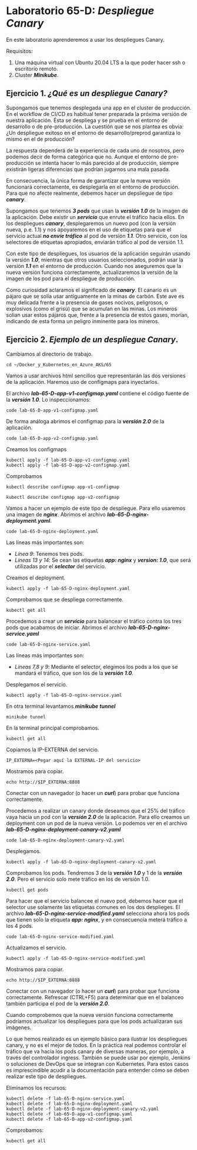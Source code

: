 # Laboratorio 65-D: ***Despliegue Canary***
 
En este laboratorio aprenderemos a usar los despliegues Canary.

Requisitos:

1. Una máquina virtual con Ubuntu 20.04 LTS a la que poder hacer ssh o escritorio remoto.
2. Cluster ***Minikube***.

## Ejercicio 1. ***¿Qué es un despliegue Canary?***

Supongamos que tenemos desplegada una app en el cluster de producción. En el workflow de CI/CD es habitual tener preparada la próxima versión de nuestra aplicación. Ésta se despliega y se prueba en el entorno de desarrollo o de pre-producción. La cuestión que se nos plantea es obvia: ¿Un despliegue exitoso en el entorno de desarrollo/preprod garantiza lo mismo en el de producción?

La respuesta dependerá de la experiencia de cada uno de nosotros, pero podemos decir de forma categórica que no. Aunque el entorno de pre-producción se intenta hacer lo más parecido al de producción, siempre existirán ligeras diferencias que podrían jugarnos una mala pasada.

En consecuencia, la única forma de garantizar que la nueva versión funcionará correctamente, es desplegarla en el entorno de producción. Para que no afecte realmente, debemos hacer un depsliegue de tipo ***canary***.

Supongamos que tenemos ***3 pods*** que usan la ***versión 1.0*** de la imagen de la aplicación. Debe existir un ***servicio*** que enrute el tráfico hacia ellos. En los despliegues ***canary***, desplegaremos un nuevo pod (con la versión nueva, p.e. 1.1) y nos apoyaremos en el uso de etiquetas para que el servicio actual ***no envíe tráfico*** al pod de versión ***1.1***. Otro servicio, con los selectores de etiquetas apropiados, enviarán tráfico al pod de versión 1.1.

Con este tipo de despliegues, los usuarios de la aplicación seguirán usando la versión ***1.0***, mientras que otros usuarios seleccionados, podrán usar la versión ***1.1*** en el entorno de producción. Cuando nos aseguremos que la nueva versión funciona correctamente, actualizaremos la versión de la imagen de los pod para el despliegue de producción.

Como curiosidad aclaramos el significado de ***canary***. El canario es un pájaro que se solía usar antiguamente en la minas de carbón. Este ave es muy delicada frente a la presencia de gases nocivos,  peligrosos, o explosivos (como el grisú) que se acumulan en las minas. Los mineros solian usar estos pájaros que, frente a la presencia de estos gases, morían, indicando de esta forma un peligro inminente para los mineros.

## Ejercicio 2. ***Ejemplo de un despliegue Canary***.

Cambiamos al directorio de trabajo.
```
cd ~/Docker_y_Kubernetes_en_Azure_AKS/65
```

Vamos a usar archivos html sencillos que representarán las dos versiones de la aplicación. Haremos uso de configmaps para inyectarlos.

El archivo ***lab-65-D-app-v1-configmap.yaml*** contiene el código fuente de la ***versión 1.0***. Lo inspeccionamos:
```
code lab-65-D-app-v1-configmap.yaml
```

De forma análoga abrimos el configmap para la ***versión 2.0*** de la aplicación.
```
code lab-65-D-app-v2-configmap.yaml
```

Creamos los configmaps
```
kubectl apply -f lab-65-D-app-v1-configmap.yaml
kubectl apply -f lab-65-D-app-v2-configmap.yaml
```

Comprobamos
```
kubectl describe configmap app-v1-configmap
```
```
kubectl describe configmap app-v2-configmap
```

Vamos a hacer un ejemplo de este tipo de despliegue. Para ello usaremos una imagen de ***nginx***. Abrimos el archivo ***lab-65-D-nginx-deployment.yaml***.
```
code lab-65-D-nginx-deployment.yaml
```

Las líneas más importantes son:
* *Línea 9*: Tenemos tres pods.
* *Líneas 13 y 14*: Se cean las etiquetas ***app: nginx*** y ***version: 1.0***, que será utilizadas por el ***selector*** del servicio.

Creamos el deployment.
```
kubectl apply -f lab-65-D-nginx-deployment.yaml
```

Comprobamos que se despliega correctamente.
```
kubectl get all
```

Procedemos a crear un ***servicio*** para balancear el tráfico contra los tres pods que acabamos de iniciar. Abrimos el archivo ***lab-65-D-nginx-service.yaml***
```
code lab-65-D-nginx-service.yaml
```

Las líneas más importantes son:

* *Líneas 7,8 y 9*: Mediante el selector, elegimos los pods a los que se mandará el tráfico, que son los de la ***versión 1.0***.

Desplegamos el servicio.
```
kubectl apply -f lab-65-D-nginx-service.yaml
```

En otra terminal levantamos ***minikube tunnel***
```
minikube tunnel
```

En la terminal principal comprobamos.
```
kubectl get all
```

Copiamos la IP-EXTERNA del servicio.
```
IP_EXTERNA=<Pegar aquí la EXTERNAL-IP del servicio>
```

Mostramos para copiar.
```
echo http://$IP_EXTERNA:8888
```

Conectar con un navegador (o hacer un ***curl***) para probar que funciona correctamente.

Procedemos a realizar un canary donde deseamos que el 25% del tráfico vaya hacia un pod con la ***versión 2.0*** de la aplicación. Para ello creamos un deployment con un pod de la nueva versión. Lo podemos ver en el archivo ***lab-65-D-nginx-deployment-canary-v2.yaml***
```
code lab-65-D-nginx-deployment-canary-v2.yaml
```

Desplegamos.
```
kubectl apply -f lab-65-D-nginx-deployment-canary-v2.yaml
```

Comprobamos los pods. Tendremos 3 de la ***versión 1.0*** y 1 de la ***versión 2.0***. Pero el servicio solo mete tráfico en los de versión 1.0.
```
kubectl get pods
```

Para hacer que el servicio balancee el nuevo pod, debemos hacer que el selector use solamente las etiquetas comunes en los dos desplieges. El archivo ***lab-65-D-nginx-service-modified.yaml*** selecciona ahora los pods que tienen solo la etiqueta ***app: nginx***, y en consecuencia meterá tráfico a los 4 pods.
```
code lab-65-D-nginx-service-modified.yaml
```

Actualizamos el servicio.
```
kubectl apply -f lab-65-D-nginx-service-modified.yaml
```

Mostramos para copiar.
```
echo http://$IP_EXTERNA:8888
```

Conectar con un navegador (o hacer un ***curl***) para probar que funciona correctamente. Refrescar (CTRL+F5) para determinar que en el balanceo también participa el pod de la ***versión 2.0***.

Cuando comprobemos que la nueva versión funciona correctamente podríamos actualizar los despliegues para que los pods actualizaran sus imágenes.

Lo que hemos realizado es un ejemplo básico para ilustrar los despliegues canary, y no es el mejor de todos. En la práctica real podemos controlar el tráfico que va hacia los pods canary de diversas maneras, por ejemplo, a través del controlador ingress. También se puede usar por ejemplo, Jenkins o soluciones de DevOps que se integran con Kubernetes. Para estos casos es imprescindible acudir a la documentación para entender cómo se deben realizar este tipo de despliegues.

Eliminamos los recursos:
```
kubectl delete -f lab-65-D-nginx-service.yaml
kubectl delete -f lab-65-D-nginx-deployment.yaml
kubectl delete -f lab-65-D-nginx-deployment-canary-v2.yaml
kubectl delete -f lab-65-D-app-v1-configmap.yaml
kubectl delete -f lab-65-D-app-v2-configmap.yaml
```

Comprobamos:
```
kubectl get all
```




